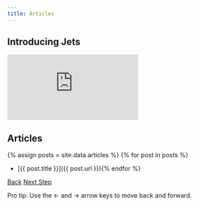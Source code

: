 ```yaml
---
title: Articles
---
```


## Introducing Jets

<div class="video-box"><div class="video-container"><iframe src="https://www.youtube.com/embed/17Y3AJl9dw4" frameborder="0" allowfullscreen=""></iframe></div></div>

## Articles

{% assign posts = site.data.articles %}
{% for post in posts %}
* [{{ post.title }}]({{ post.url }}){% endfor %}

<a id="prev" class="btn btn-basic" href="{% link _docs/considerations-api-gateway.md %}">Back</a>
<a id="next" class="btn btn-primary" href="{% link faq.md %}">Next Step</a>
<p class="keyboard-tip">Pro tip: Use the <- and -> arrow keys to move back and forward.</p>
